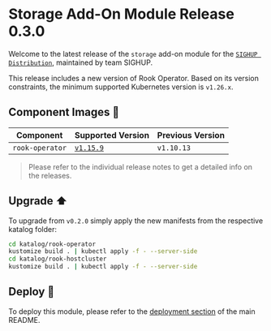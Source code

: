 # Storage Add-On Module Release 0.3.0

Welcome to the latest release of the `storage` add-on module for the [`SIGHUP Distribution`](https://github.com/sighupio/distribution),
maintained by team SIGHUP.

This release includes a new version of Rook Operator. Based on its version constraints,
the minimum supported Kubernetes version is `v1.26.x`.

## Component Images 🚢

| Component       | Supported Version                                              | Previous Version |
| --------------- | -------------------------------------------------------------- | ---------------- |
| `rook-operator` | [`v1.15.9`](https://github.com/rook/rook/releases/tag/v1.15.9) | `v1.10.13`       |

> Please refer to the individual release notes to get a detailed info on the releases.

## Upgrade ⬆️

To upgrade from `v0.2.0` simply apply the new manifests from the respective katalog
folder:

```sh
cd katalog/rook-operator
kustomize build . | kubectl apply -f - --server-side
cd katalog/rook-hostcluster
kustomize build . | kubectl apply -f - --server-side
```

## Deploy 🚀

To deploy this module, please refer to the [deployment section](../../README.md#deployment) of the main README.
